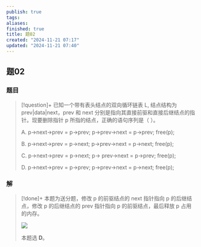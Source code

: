```yaml
---
publish: true
tags: 
aliases: 
finished: true
title: 题02
created: "2024-11-21 07:17"
updated: "2024-11-21 07:40"
---
```

## 题02
### 题目
> [!question]+
> 已知一个带有表头结点的双向循环链表 L, 结点结构为 prev|data|next，prev 和 next 分别是指向其直接前驱和直接后继结点的指针。现要删除指针 p 所指的结点，正确的语句序列是（ ）。
> 
> A. p->next->prev = p->prev; p->prev->next = p->prev; free(p);
> 
> B. p->next->prev = p->next; p->prev->next = p->next; free(p);
> 
> C. p->next->prev = p->next; p-> prev->next = p->prev; free(p);
> 
> D. p->next->prev = p->prev; p->prev->next = p->next; free(p);
### 解
> [!done]+
> 本题为送分题，修改 p 的前驱结点的 next 指针指向 p 的后继结点，修改 p 的后继结点的 prev 指针指向 p 的前驱结点，最后释放 p 占用的内存。
> 
> ![](https://picx.zhimg.com/v2-7a4c3d2170f2d74aa8ff710433e5a58d_r.jpg)
> 
> 本题选 **D**。